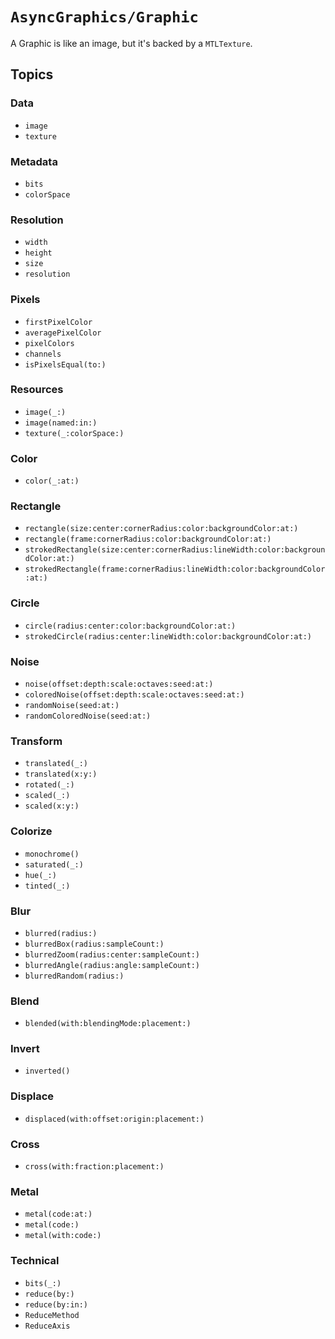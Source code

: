 # ``AsyncGraphics/Graphic``

A Graphic is like an image, but it's backed by a `MTLTexture`. 

## Topics

### Data

- ``image``
- ``texture``

### Metadata

- ``bits``
- ``colorSpace``

### Resolution

- ``width``
- ``height``
- ``size``
- ``resolution``

### Pixels

- ``firstPixelColor``
- ``averagePixelColor``
- ``pixelColors``
- ``channels``
- ``isPixelsEqual(to:)``

### Resources

- ``image(_:)``
- ``image(named:in:)``
- ``texture(_:colorSpace:)``

### Color

- ``color(_:at:)``

### Rectangle

- ``rectangle(size:center:cornerRadius:color:backgroundColor:at:)``
- ``rectangle(frame:cornerRadius:color:backgroundColor:at:)``
- ``strokedRectangle(size:center:cornerRadius:lineWidth:color:backgroundColor:at:)``
- ``strokedRectangle(frame:cornerRadius:lineWidth:color:backgroundColor:at:)``

### Circle

- ``circle(radius:center:color:backgroundColor:at:)``
- ``strokedCircle(radius:center:lineWidth:color:backgroundColor:at:)``

### Noise

- ``noise(offset:depth:scale:octaves:seed:at:)``
- ``coloredNoise(offset:depth:scale:octaves:seed:at:)``
- ``randomNoise(seed:at:)``
- ``randomColoredNoise(seed:at:)``

### Transform

- ``translated(_:)``
- ``translated(x:y:)``
- ``rotated(_:)``
- ``scaled(_:)``
- ``scaled(x:y:)``

### Colorize

- ``monochrome()``
- ``saturated(_:)``
- ``hue(_:)``
- ``tinted(_:)``

### Blur

- ``blurred(radius:)``
- ``blurredBox(radius:sampleCount:)``
- ``blurredZoom(radius:center:sampleCount:)``
- ``blurredAngle(radius:angle:sampleCount:)``
- ``blurredRandom(radius:)``

### Blend

- ``blended(with:blendingMode:placement:)``

### Invert

- ``inverted()``

### Displace

- ``displaced(with:offset:origin:placement:)``

### Cross

- ``cross(with:fraction:placement:)``

### Metal

- ``metal(code:at:)``
- ``metal(code:)``
- ``metal(with:code:)``

### Technical

- ``bits(_:)``
- ``reduce(by:)``
- ``reduce(by:in:)``
- ``ReduceMethod``
- ``ReduceAxis``
